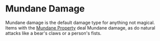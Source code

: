# Mundane Damage

Mundane damage is the default damage type for anything not magical. Items with the [Mundane Property](../../../Items%20and%20Gear/Material%20Properties/Mundane%20Property.md) deal Mundane damage, as do natural attacks like a bear's claws or a person's fists.
